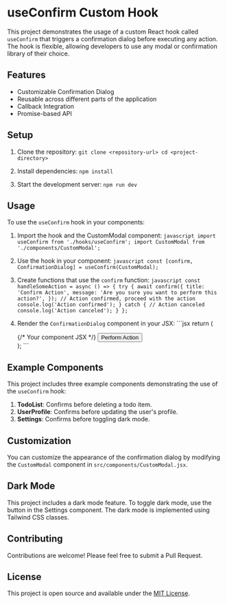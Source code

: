 
# useConfirm Custom Hook 

This project demonstrates the usage of a custom React hook called `useConfirm` that triggers a confirmation dialog before executing any action. The hook is flexible, allowing developers to use any modal or confirmation library of their choice.

## Features

- Customizable Confirmation Dialog
- Reusable across different parts of the application
- Callback Integration
- Promise-based API

## Setup

1. Clone the repository:   ```
   git clone <repository-url>
   cd <project-directory>   ```

2. Install dependencies:   ```
   npm install   ```

3. Start the development server:   ```
   npm run dev   ```

## Usage

To use the `useConfirm` hook in your components:

1. Import the hook and the CustomModal component:   ```javascript
   import useConfirm from './hooks/useConfirm';
   import CustomModal from './components/CustomModal';   ```

2. Use the hook in your component:   ```javascript
   const [confirm, ConfirmationDialog] = useConfirm(CustomModal);   ```

3. Create functions that use the `confirm` function:   ```javascript
   const handleSomeAction = async () => {
     try {
       await confirm({
         title: 'Confirm Action',
         message: 'Are you sure you want to perform this action?',
       });
       // Action confirmed, proceed with the action
       console.log('Action confirmed');
     } catch {
       // Action canceled
       console.log('Action canceled');
     }
   };   ```

4. Render the `ConfirmationDialog` component in your JSX:   ```jsx
   return (
     <div>
       {/* Your component JSX */}
       <button onClick={handleSomeAction}>Perform Action</button>
       <ConfirmationDialog />
     </div>
   );   ```

## Example Components

This project includes three example components demonstrating the use of the `useConfirm` hook:

1. **TodoList**: Confirms before deleting a todo item.
2. **UserProfile**: Confirms before updating the user's profile.
3. **Settings**: Confirms before toggling dark mode.

## Customization

You can customize the appearance of the confirmation dialog by modifying the `CustomModal` component in `src/components/CustomModal.jsx`.

## Dark Mode

This project includes a dark mode feature. To toggle dark mode, use the button in the Settings component. The dark mode is implemented using Tailwind CSS classes.

## Contributing

Contributions are welcome! Please feel free to submit a Pull Request.

## License

This project is open source and available under the [MIT License](LICENSE).
